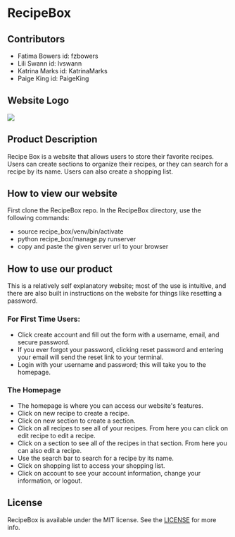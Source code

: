# RecipeBox

## Contributors
- Fatima Bowers id: fzbowers
- Lili Swann id: lvswann
- Katrina Marks id: KatrinaMarks
- Paige King id: PaigeKing

## Website Logo
![](WebsiteLogo.png)

## Product Description
Recipe Box is a website that allows users to store their favorite recipes.
Users can create sections to organize their recipes, or they can search
for a recipe by its name. Users can also create a shopping list.

## How to view our website
First clone the RecipeBox repo. In the RecipeBox directory, use the following commands:
- source recipe_box/venv/bin/activate
- python recipe_box/manage.py runserver
- copy and paste the given server url to your browser

## How to use our product
This is a relatively self explanatory website; most of the use is intuitive, and 
there are also built in instructions on the website for things like resetting a password.

### For First Time Users:
- Click create account and fill out the form with a username, email, and secure password.
- If you ever forgot your password, clicking reset password and entering your email will send the reset link to your terminal.
- Login with your username and password; this will take you to the homepage.

### The Homepage
- The homepage is where you can access our website's features. 
- Click on new recipe to create a recipe.
- Click on new section to create a section.
- Click on all recipes to see all of your recipes. From here you can click on edit recipe to edit a recipe.
- Click on a section to see all of the recipes in that section. From here you can also edit a recipe.
- Use the search bar to search for a recipe by its name.
- Click on shopping list to access your shopping list.
- Click on account to see your account information, change your information, or logout.


## License
RecipeBox is available under the MIT license. See the [LICENSE](https://github.com/utk-cs340-fall22/RecipeBox/blob/main/LICENSE) for more info.




[def]: WebsiteLogo.png
